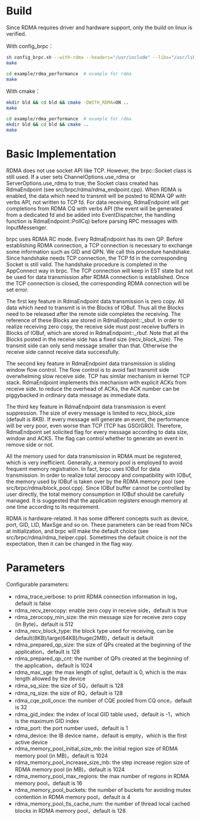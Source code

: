 # Build

Since RDMA requires driver and hardware support, only the build on linux is verified.

With config_brpc：
```bash
sh config_brpc.sh --with-rdma --headers="/usr/include" --libs="/usr/lib64 /usr/bin"
make

cd example/rdma_performance  # example for rdma
make
```

With cmake：
```bash
mkdir bld && cd bld && cmake -DWITH_RDMA=ON ..
make

cd example/rdma_performance  # example for rdma
mkdir bld && cd bld && cmake ..
make
```

# Basic Implementation

RDMA does not use socket API like TCP. However, the brpc::Socket class is still used. If a user sets ChannelOptions.use_rdma or ServerOptions.use_rdma to true, the Socket class created has RdmaEndpoint (see src/brpc/rdma/rdma_endpoint.cpp). When RDMA is enabled, the data which need to transmit will be posted to RDMA QP with verbs API, not written to TCP fd. For data receiving, RdmaEndpoint will get completions from RDMA CQ with verbs API (the event will be generated from a dedicated fd and be added into EventDispatcher, the handling function is RdmaEndpoint::PollCq) before parsing RPC messages with InputMessenger.

brpc uses RDMA RC mode. Every RdmaEndpoint has its own QP. Before establishing RDMA connection, a TCP connection is necessary to exchange some information such as GID and QPN. We call this procedure handshake. Since handshake needs TCP connection, the TCP fd in the corresponding Socket is still valid. The handshake procedure is completed in the AppConnect way in brpc. The TCP connection will keep in EST state but not be used for data transmission after RDMA connection is established. Once the TCP connection is closed, the corresponding RDMA connection will be set error.

The first key feature in RdmaEndpoint data transmission is zero copy. All data which need to transmit is in the Blocks of IOBuf. Thus all the Blocks need to be released after the remote side completes the receiving. The reference of these Blocks are stored in RdmaEndpoint::_sbuf. In order to realize receiving zero copy, the receive side must post receive buffers in Blocks of IOBuf, which are stored in RdmaEndpoint::_rbuf. Note that all the Blocks posted in the receive side has a fixed size (recv_block_size). The transmit side can only send message smaller than that. Otherwise the receive side cannot receive data successfully.

The second key feature in RdmaEndpoint data transmission is sliding window flow control. The flow control is to avoid fast transmit side overwhelming slow receive side. TCP has similar mechanism in kernel TCP stack. RdmaEndpoint implements this mechanism with explicit ACKs from receive side. to reduce the overhead of ACKs, the ACK number can be piggybacked in ordinary data message as immediate data.

The third key feature in RdmaEndpoint data transmission is event suppression. The size of every message is limited to recv_block_size (default is 8KB). If every message will generate an event, the performance will be very poor, even worse than TCP (TCP has GSO/GRO). Therefore, RdmaEndpoint set solicited flag for every message according to data size, window and ACKS. The flag can control whether to generate an event in remove side or not.

All the memory used for data transmission in RDMA must be registered, which is very inefficient. Generally, a memory pool is employed to avoid frequent memory registration. In fact, brpc uses IOBuf for data transmission. In order to realize total zerocopy and compatibility with IOBuf, the memory used by IOBuf is taken over by the RDMA memory pool (see src/brpc/rdma/block_pool.cpp). Since IOBuf buffer cannot be controlled by user directly, the total memory consumption in IOBuf should be carefully managed. It is suggested that the application registers enough memory at one time according to its requirement.

RDMA is hardware-related. It has some different concepts such as device, port, GID, LID, MaxSge and so on. These parameters can be read from NICs at initialization, and brpc will make the default choice (see src/brpc/rdma/rdma_helper.cpp). Sometimes the default choice is not the expectation, then it can be changed in the flag way.

# Parameters

Configurable parameters:
* rdma_trace_verbose: to print RDMA connection information in log，default is false
* rdma_recv_zerocopy: enable zero copy in receive side，default is true
* rdma_zerocopy_min_size: the min message size for receive zero copy (in Byte)，default is 512
* rdma_recv_block_type: the block type used for receiving, can be default(8KB)/large(64KB)/huge(2MB)，default is default
* rdma_prepared_qp_size: the size of QPs created at the beginning of the application，default is 128
* rdma_prepared_qp_cnt: the number of QPs created at the beginning of the application，default is 1024
* rdma_max_sge: the max length of sglist, default is 0, which is the max length allowed by the device
* rdma_sq_size: the size of SQ，default is 128
* rdma_rq_size: the size of RQ，default is 128
* rdma_cqe_poll_once: the number of CQE pooled from CQ once，default is 32
* rdma_gid_index: the index of local GID table used，default is -1，which is the maximum GID index
* rdma_port: the port number used，default is 1
* rdma_device: the IB device name，default is empty，which is the first active device
* rdma_memory_pool_initial_size_mb: the initial region size of RDMA memory pool (in MB)，default is 1024
* rdma_memory_pool_increase_size_mb: the step increase region size of RDMA memory pool (in MB)，default is 1024
* rdma_memory_pool_max_regions: the max number of regions in RDMA memory pool，default is 16
* rdma_memory_pool_buckets: the number of buckets for avoiding mutex contention in RDMA memory pool，default is 4
* rdma_memory_pool_tls_cache_num: the number of thread local cached blocks in RDMA memory pool，default is 128
